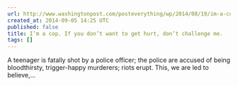 ```yaml
---
url: http://www.washingtonpost.com/posteverything/wp/2014/08/19/im-a-cop-if-you-dont-want-to-get-hurt-dont-challenge-me/
created_at: 2014-09-05 14:25 UTC
published: false
title: I’m a cop. If you don’t want to get hurt, don’t challenge me.
tags: []
---
```


A teenager is fatally shot by a police officer; the police are accused of being bloodthirsty, trigger-happy murderers; riots erupt. This, we are led to believe,…
